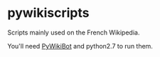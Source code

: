# pywikiscripts

Scripts mainly used on the French Wikipedia.

You'll need [PyWikiBot](https://tools.wmflabs.org/pywikibot/) and python2.7 to run them.
